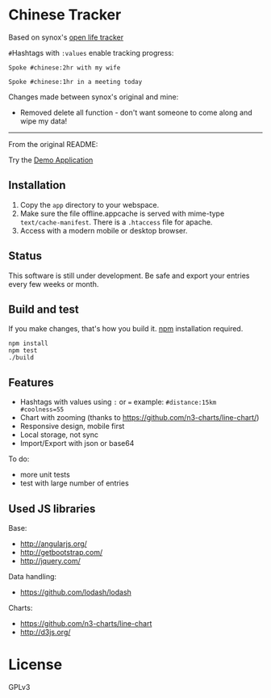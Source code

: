Chinese Tracker
===============

Based on synox's [open life tracker](https://synox.github.io/open-life-tracker/app/)

`#`Hashtags with `:values` enable tracking progress:

    Spoke #chinese:2hr with my wife
    
    Spoke #chinese:1hr in a meeting today
    
Changes made between synox's original and mine:
- Removed delete all function - don't want someone to come along and wipe my data!

---

From the original README:

Try the [Demo Application](https://synox.github.io/open-life-tracker/app/)
## Installation
1. Copy the `app` directory to your webspace. 
2. Make sure the file offline.appcache is served with mime-type `text/cache-manifest`. There is a `.htaccess` file for apache.
3. Access with a modern mobile or desktop browser. 

## Status
This software is still under development. Be safe and export your entries every few weeks or month. 

## Build and test
If you make changes, that's how you build it. [npm](https://nodejs.org/download/) installation required.

    npm install
    npm test
    ./build

## Features
- Hashtags with values using `:` or `=` example: `#distance:15km #coolness=55`
- Chart with zooming (thanks to https://github.com/n3-charts/line-chart/)
- Responsive design, mobile first
- Local storage, not sync
- Import/Export with json or base64

To do: 
- more unit tests
- test with large number of entries
  
## Used JS libraries
Base:
 * http://angularjs.org/
 * http://getbootstrap.com/
 * http://jquery.com/
 
Data handling:
 * https://github.com/lodash/lodash

Charts:
 * https://github.com/n3-charts/line-chart
 * http://d3js.org/



# License

GPLv3
